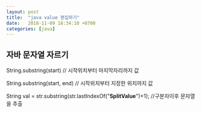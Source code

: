 ```yaml
---
layout: post
title:  "java value 편집하기"
date:   2018-11-09 18:34:10 +0700
categories: [java]
---
```

## 자바 문자열 자르기  

String.substring(start) // 시작위치부터 마지막자리까지 값

String.substring(start, end) // 시작위치부터 지정한 위치까지 값

String val = str.substring(str.lastIndexOf("**SplitValue**")+1); //구분자이후 문자열을 추출

